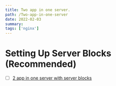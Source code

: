 ```yaml
---
title: Two app in one server.
path: /Two-app-in-one-server
date: 2022-02-03
summary: 
tags: ['nginx']
---
```


# Setting Up Server Blocks (Recommended) 

- [ ] [2 app in one server with server blocks](https://www.digitalocean.com/community/tutorials/how-to-install-nginx-on-ubuntu-20-04#step-5-setting-up-server-blocks-recommended)

